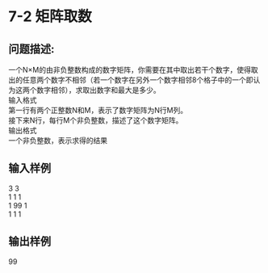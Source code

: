 # 7-2 矩阵取数

## 问题描述:<br>
一个N×M的由非负整数构成的数字矩阵，你需要在其中取出若干个数字，使得取出的任意两个数字不相邻（若一个数字在另外一个数字相邻8个格子中的一个即认为这两个数字相邻），求取出数字和最大是多少。<br>
输入格式<br>
第一行有两个正整数N和M，表示了数字矩阵为N行M列。<br>
接下来N行，每行M个非负整数，描述了这个数字矩阵。<br>
输出格式<br>
一个非负整数，表示求得的结果<br>


## 输入样例<br>
3 3<br>
1 1 1<br>
1 99 1<br>
1 1 1<br>


## 输出样例<br>
99<br>